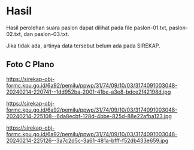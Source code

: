 # Hasil

Hasil perolehan suara paslon dapat dilihat pada file paslon-01.txt, paslon-02.txt, dan paslon-03.txt.

Jika tidak ada, artinya data tersebut belum ada pada SIREKAP.

## Foto C Plano

https://sirekap-obj-formc.kpu.go.id/6a92/pemilu/ppwp/31/74/09/10/03/3174091003048-20240214-220741--1dd952ba-2001-41be-a3e8-bdce2f42198d.jpg

https://sirekap-obj-formc.kpu.go.id/6a92/pemilu/ppwp/31/74/09/10/03/3174091003048-20240214-225108--6da8ecbf-128d-4bbe-825d-88e22afba123.jpg

https://sirekap-obj-formc.kpu.go.id/6a92/pemilu/ppwp/31/74/09/10/03/3174091003048-20240214-225126--3a7c2d5c-3a61-481a-bfff-f52db433e659.jpg

